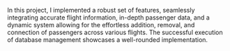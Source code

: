In this project, I implemented a robust set of features, seamlessly integrating accurate flight information, in-depth passenger data, and a dynamic system allowing for the effortless addition, removal, 
and connection of passengers across various flights.
The successful execution of database management showcases a well-rounded implementation.
